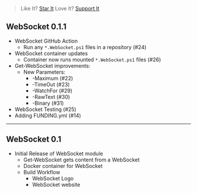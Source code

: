 > Like It? [Star It](https://github.com/PowerShellWeb/WebSocket)
> Love It? [Support It](https://github.com/sponsors/StartAutomating)

## WebSocket 0.1.1

* WebSocket GitHub Action
  * Run any `*.WebSocket.ps1` files in a repository (#24)
* WebSocket container updates
  * Container now runs mounted `*.WebSocket.ps1` files (#26)
* Get-WebSocket improvements:
  * New Parameters:
    * -Maximum (#22)
    * -TimeOut (#23)
    * -WatchFor (#29)
    * -RawText (#30)
    * -Binary (#31)
* WebSocket Testing (#25)
* Adding FUNDING.yml (#14)

---
  
## WebSocket 0.1

* Initial Release of WebSocket module
  * Get-WebSocket gets content from a WebSocket
  * Docker container for WebSocket
  * Build Workflow
    * WebSocket Logo
    * WebSocket website
